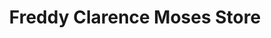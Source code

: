 ---
title: "Freddy Clarence Moses Store"
url: /lockhart-river/freddy-clarence-moses-store/
shop: Lebensmittel
---